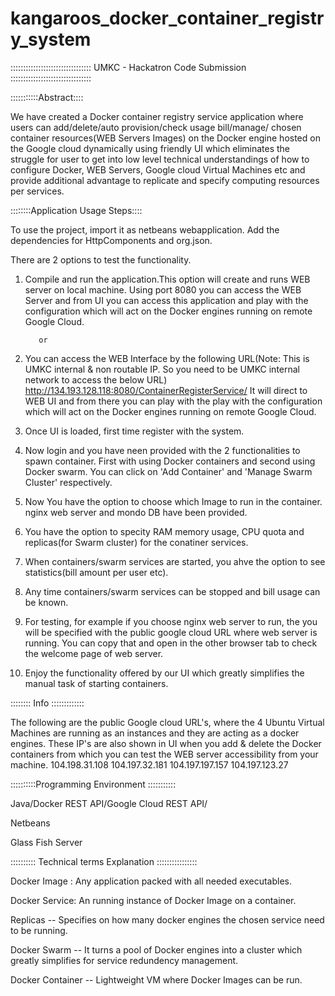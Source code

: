 # kangaroos_docker_container_registry_system
::::::::::::::::::::::::::::::::
UMKC - Hackatron Code Submission
::::::::::::::::::::::::::::::::

:::::::::::Abstract::::

We have created a Docker container registry service application where users can add/delete/auto provision/check usage bill/manage/ chosen container resources(WEB Servers Images) on the Docker engine hosted on the Google cloud dynamically using friendly UI which eliminates the struggle for user to get into low level technical understandings of how to configure Docker, WEB Servers, Google cloud Virtual Machines etc and provide additional advantage to replicate and  specify computing resources per services.

::::::::Application Usage Steps::::

To use the project, import it as netbeans webapplication. Add the dependencies for HttpComponents and org.json.

There are 2 options to test the functionality.

1) Compile and run the application.This option will create and runs WEB server on local machine. Using port 8080 you can access the WEB Server and from UI you can access this application and  play with the configuration which will act on the Docker engines running on remote Google Cloud.

          or
          
2) You can access the WEB Interface by the following URL(Note: This is UMKC internal & non routable IP. So you need to be UMKC internal network to access the below URL)
http://134.193.128.118:8080/ContainerRegisterService/
It will direct to WEB UI and from there you can play with the play with the configuration which will act on the Docker engines running on remote Google Cloud.

3) Once UI is loaded, first time register with the system.

4) Now login and you have neen provided with the 2 functionalities to spawn container. First with using Docker containers and second using Docker swarm. You can click on 'Add Container' and 'Manage Swarm Cluster' respectively.

5) Now You have the option to choose which Image to run in the container. nginx web server and mondo DB have been provided.

6) You have the option to specity RAM memory usage, CPU quota and replicas(for Swarm cluster) for the conatiner services.

7) When containers/swarm services are started, you ahve the option to see statistics(bill amount per user etc).

8) Any time containers/swarm services can be stopped and bill usage can be known.

9) For testing, for example if you choose nginx web server to run, the you will be specified with the public google cloud URL where web server is running. You can copy that and open in the other browser tab to check the welcome page of web server.

10) Enjoy the functionality offered by our UI which greatly simplifies the manual task of starting containers.

:::::::: Info :::::::::::::

The following are the public Google cloud URL's, where the 4 Ubuntu Virtual Machines are running as an instances and they are acting as a  docker engines. These IP's are also shown in UI when you add & delete the Docker containers from which you can test the WEB server accessibility from your machine.
104.198.31.108
104.197.32.181
104.197.197.157
104.197.123.27

::::::::::Programming Environment :::::::::::

Java/Docker REST API/Google Cloud REST API/

Netbeans

Glass Fish Server

:::::::::: Technical terms Explanation ::::::::::::::::

Docker Image : Any application packed with all needed executables.

Docker Service: An running instance of Docker Image on a container.

Replicas -- Specifies on how many docker engines the chosen service need to be running.

Docker Swarm -- It turns a pool of Docker engines into a cluster which greatly simplifies for service redundency management.

Docker Container -- Lightweight VM where Docker Images can be run.

